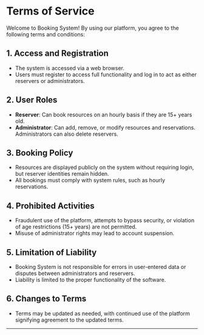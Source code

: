 # Terms of Service

Welcome to Booking System! By using our platform, you agree to the following terms and conditions:

## 1. Access and Registration
- The system is accessed via a web browser.
- Users must register to access full functionality and log in to act as either reservers or administrators.

## 2. User Roles
- **Reserver**: Can book resources on an hourly basis if they are 15+ years old.
- **Administrator**: Can add, remove, or modify resources and reservations. Administrators can also delete reservers.

## 3. Booking Policy
- Resources are displayed publicly on the system without requiring login, but reserver identities remain hidden.
- All bookings must comply with system rules, such as hourly reservations.

## 4. Prohibited Activities
- Fraudulent use of the platform, attempts to bypass security, or violation of age restrictions (15+ years) are not permitted.
- Misuse of administrator rights may lead to account suspension.

## 5. Limitation of Liability
- Booking System is not responsible for errors in user-entered data or disputes between administrators and reservers.
- Liability is limited to the proper functionality of the software.

## 6. Changes to Terms
- Terms may be updated as needed, with continued use of the platform signifying agreement to the updated terms.

---
